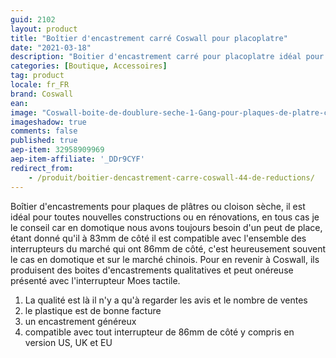 ```yaml
---
guid: 2102
layout: product
title: "Boîtier d'encastrement carré Coswall pour placoplatre"
date: "2021-03-18"
description: "Boitier d'encastrement carré pour placoplatre idéal pour les modules domotiques"
categories: [Boutique, Accessoires]
tag: product
locale: fr_FR
brand: Coswall
ean:
image: "Coswall-boite-de-doublure-seche-1-Gang-pour-plaques-de-platre-cloisons-placo.jpg"
imageshadow: true
comments: false
published: true
aep-item: 32958909969
aep-item-affiliate: '_DDr9CYF'
redirect_from: 
    - /produit/boitier-dencastrement-carre-coswall-44-de-reductions/
---
```


Boîtier d'encastrements pour plaques de plâtres ou cloison sèche, il est idéal pour toutes nouvelles constructions ou en rénovations, en tous cas je le conseil car en domotique nous avons toujours besoin d'un peut de place, étant donné qu'il à 83mm de côté il est compatible avec l'ensemble des interrupteurs du marché qui ont 86mm de côté, c'est heureusement souvent le cas en domotique et sur le marché chinois. Pour en revenir à Coswall, ils produisent des boites d'encastrements qualitatives et peut onéreuse présenté avec l'interrupteur Moes tactile.

1. La qualité est là il n'y a qu'à regarder les avis et le nombre de ventes
2. le plastique est de bonne facture
3. un encastrement généreux
4. compatible avec tout interrupteur de 86mm de côté y compris en version US, UK et EU
